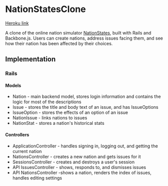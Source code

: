 # NationStatesClone

[Heroku link][heroku]

[heroku]: http://nationstatesclone.herokuapp.com/

A clone of the online nation simulator [NationStates][nationstates], built with
Rails and Backbone.js. Users can create nations, address issues facing them,
and see how their nation has been affected by their choices.

[nationstates]: http://www.nationstates.net/

## Implementation
### Rails
#### Models
- Nation - main backend model, stores login information and contains the logic for most of the descriptions
- Issue - stores the title and body text of an issue, and has IssueOptions
- IssueOption - stores the effects of an option of an issue
- NationIssue - links nations to issues
- NationStat - stores a nation's historical stats
#### Controllers
- ApplicationController - handles signing in, logging out, and getting the current nation
- NationsController - creates a new nation and gets issues for it
- SessionsController - creates and destroys a user's session
- API IssuesController - shows, responds to, and dismisses issues
- API NationsController -shows a nation, renders the index of issues, handles editing settings
